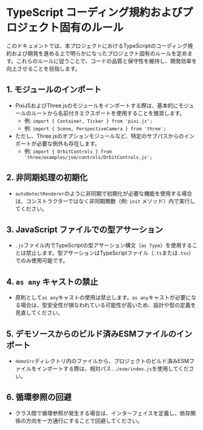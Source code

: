 # TypeScript コーディング規約およびプロジェクト固有のルール

このドキュメントでは、本プロジェクトにおけるTypeScriptのコーディング規約および開発を進める上で明らかになったプロジェクト固有のルールを定めます。これらのルールに従うことで、コードの品質と保守性を維持し、開発効率を向上させることを目指します。

## 1. モジュールのインポート

- PixiJSおよびThree.jsのモジュールをインポートする際は、基本的にモジュールのルートから名前付きエクスポートを使用することを推奨します。
  - 例: `import { Container, Ticker } from 'pixi.js';`
  - 例: `import { Scene, PerspectiveCamera } from 'three';`
- ただし、Three.jsのオプションモジュールなど、特定のサブパスからのインポートが必要な例外も存在します。
  - 例: `import { OrbitControls } from 'three/examples/jsm/controls/OrbitControls.js';`

## 2. 非同期処理の初期化

- `autoDetectRenderer`のように非同期で初期化が必要な機能を使用する場合は、コンストラクターではなく非同期関数（例: `init` メソッド）内で実行してください。

## 3. JavaScript ファイルでの型アサーション

- `.js`ファイル内でTypeScriptの型アサーション構文（`as Type`）を使用することは禁止します。型アサーションはTypeScriptファイル（`.ts`または`.tsx`）でのみ使用可能です。

## 4. `as any` キャストの禁止

- 原則として`as any`キャストの使用は禁止します。`as any`キャストが必要になる場合は、型安全性が損なわれている可能性が高いため、設計や型の定義を見直してください。

## 5. デモソースからのビルド済みESMファイルのインポート

- `demoSrc`ディレクトリ内のファイルから、プロジェクトのビルド済みESMファイルをインポートする際は、相対パス`../esm/index.js`を使用してください。

## 6. 循環参照の回避

- クラス間で循環参照が発生する場合は、インターフェイスを定義し、依存関係の方向を一方通行にすることで回避してください。
